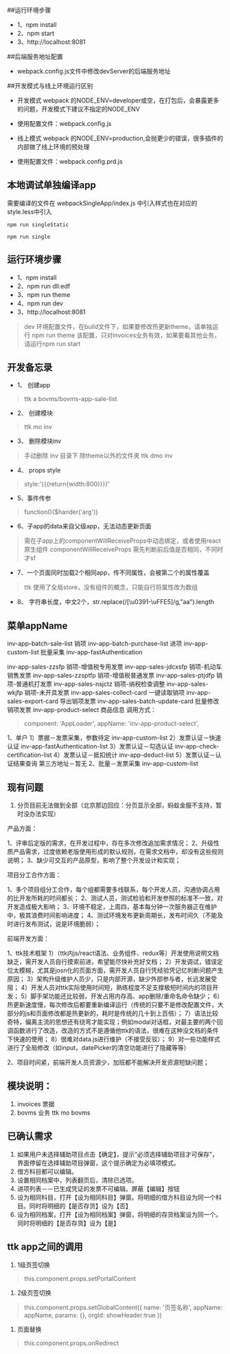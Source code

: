 ##运行环境步骤
* 1、npm install
* 2、npm start
* 3、http://localhost:8081

##后端服务地址配置

* webpack.config.js文件中修改devServer的后端服务地址

##开发模式与线上环境运行区别

* 开发模式 webpack 的NODE_ENV=developer或空，在打包后，会暴露更多的问题，开发模式下建议不指定的NODE_ENV
* 使用配置文件：webpack.config.js


* 线上模式 webpack 的NODE_ENV=production,会抛更少的错误，很多插件的内部做了线上环境的预处理
* 使用配置文件：webpack.config.prd.js

## 本地调试单独编译app

需要编译的文件在 webpackSingleApp/index.js 中引入样式也在对应的style.less中引入


```
npm run singleStatic 

npm run single
```

## 运行环境步骤

- 1、npm install
- 2、npm run dll:edf
- 3、npm run theme
- 4、npm run dev
- 3、http://localhost:8081

> dev 环境配置文件，在build文件下，如果要修改热更新theme，请单独运行 npm run theme
> 该配置，只对invoices业务有效，如果要看其他业务，请运行npm run start

## 开发备忘录

- 1、 创建app

> ttk a bovms/bovms-app-sale-list

- 2、 创建模块

> ttk mo inv

- 3、 删除模块inv

> 手动删除 inv 目录下 除theme以外的文件夹
> ttk dmo inv

- 4、 props style

> style:'{{{return{width:800}}}}'

- 5、事件传参

> function(){$hander('arg')}

- 6、子app的data来自父级app，无法动态更新页面

> 需在子app上的componentWillReceiveProps中动态绑定，或者使用react原生组件
> componentWillReceiveProps 需先判断前后值是否相同，不同时才sf

- 7、一个页面同时加载2个相同app，传不同属性，会被第二个的属性覆盖

> ttk 使用了全局store，没有组件的概念，只能自行将属性改为数组

- 8、 字符串长度，中文2个，str.replace(/[\u0391-\uFFE5]/g,"aa").length

## 菜单appName

inv-app-batch-sale-list
销项
inv-app-batch-purchase-list
进项
inv-app-custom-list
批量采集
inv-app-fastAuthentication

inv-app-sales-zzsfp
销项-增值税专用发票
inv-app-sales-jdcxsfp
销项-机动车销售发票
inv-app-sales-zzsptfp
销项-增值税普通发票
inv-app-sales-ptjdfp
销项-普通机打发票
inv-app-sales-nsjctz
销项-纳税检查调整
inv-app-sales-wkjfp
销项-未开具发票
inv-app-sales-collect-card
一键读取销项
inv-app-sales-export-card
导出销项发票
inv-app-sales-batch-update-card
批量修改销项发票
inv-app-product-select
商品信息
调用方式：

> component: 'AppLoader',
> appName: 'inv-app-product-select',

1、单户
1）票据－发票采集，参数待定
inv-app-custom-list
2）发票认证－快速认证
inv-app-fastAuthentication-list
3）发票认证－勾选认证
inv-app-check-certification-list
4）发票认证－抵扣统计
inv-app-deduct-list
5）发票认证－认证结果查询
第三方地址－暂无
2、批量－发票采集
inv-app-custom-list

## 现有问题

1. 分页目前无法做到全部（北京那边回应：分页显示全部，蚂蚁金服不支持，暂时没办法实现）

产品方面：

1、评审后定版的需求，在开发过程中，存在多次修改追加需求情况；
2、升级性质产品需求，过度依赖老版使用形成的默认规则，在需求文档中，却没有这些规则说明；
3、缺少可交互的产品原型，影响了整个开发设计和实现；

项目分工合作方面：

1、多个项目组分工合作，每个组都需要多线联系，每个开发人员，沟通协调占用的比开发所耗的时间都长；
2、测试人员，测试检验和开发参照的标准不一致，对开发造成极大影响；
3、环境不稳定，上周四，基本每分钟一次服务器正在维护中，极其浪费时间影响进度；
4、测试环境发布更新周期长，发布时间久（不能及时进行发布测试，说是环境脆弱）；

前端开发方面：

1、ttk技术框架
1）（ttk内js/react语法、业务组件、redux等）开发使用说明文档缺乏，需开发人员自行摸索前进，希望能尽快补充好文档；
2）开发调试，错误定位太模糊，尤其是josn化的页面方面，需开发人员自行凭经验凭记忆判断问题产生原因；
3）架构升级维护人员少，只是内部开源，缺少外部参与者，长远发展受阻；
4）开发人员对ttk实际使用时间短，熟练程度不足支撑极短时间内的项目开发；
5）脚手架功能还比较弱，开发占用内存高、app删除/重命名命令缺少；
6）热更新速度慢，每次修改后都要重新编译运行（传统的只要不是修改配置文件，大部分的js和页面修改都是热更新的，耗时是传统的几十到上百倍）；
7）语法比较奇特，偏离主流的思想还有绕弯才能实现；例如modal对话框，对最主要的两个回调函数进行了改造，改造的方式不是遵循他ttk的语法，很难在这种没文档的条件下快速的使用；
8）很难对data.js进行维护（不接受反驳）；
9）对一些功能样式进行了全局修改（如input，datePicker的清空功能进行了隐藏等等）

2、项目时间紧，前端开发人员资源少，加班都不能解决开发资源短缺问题；

## 模块说明：

1. invoices 票据
2. bovms 业务
   ttk mo bovms

## 已确认需求

1. 如果用户未选择辅助项目点击【确定】，提示“必须选择辅助项目才可保存”，界面停留在选择辅助项目弹窗，这个提示确定为必填项模式。
2. 借方科目都可以编辑。
3. 设置相同档案中，列表翻页后，清除已选项。
4. 进项列表－－已生成凭证的发票不可编辑。屏蔽【编辑】按钮
5. 设为相同科目，打开【设为相同科目】弹窗。将明细的借方科目设为同一个科目。同时将明细的【是否存货】设为【否】
6. 设为相同档案，打开【设为相同档案】弹窗，将明细的存货档案设为同一个。同时将明细的【是否存货】设为【是】

## ttk app之间的调用

1. 1级页签切换

> this.component.props.setPortalContent

1. 2级页签切换

> this.component.props.setGlobalContent({
>           name: '页签名称',
>           appName: appName,
>           params: {},
>           orgId: 
>           showHeader:true
>       })

1. 页面替换

> this.component.props.onRedirect